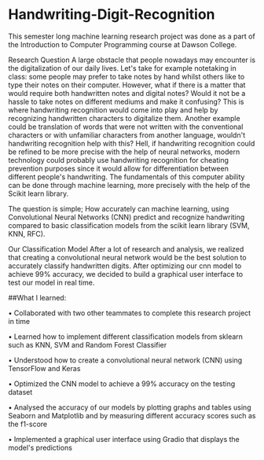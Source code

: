 # Handwriting-Digit-Recognition
This semester long machine learning research project was done as a part of the Introduction to Computer Programming course at Dawson College.

Research Question
A large obstacle that people nowadays may encounter is the digitalization of our daily lives. Let's take for example notetaking in class: some people may prefer to take notes by hand whilst others like to type their notes on their computer. However, what if there is a matter that would require both handwritten notes and digital notes? Would it not be a hassle to take notes on different mediums and make it confusing? This is where handwriting recognition would come into play and help by recognizing handwritten characters to digitalize them. Another example could be translation of words that were not written with the conventional characters or with unfamiliar characters from another language, wouldn't handwriting recognition help with this? Hell, if handwriting recognition could be refined to be more precise with the help of neural networks, modern technology could probably use handwriting recognition for cheating prevention purposes since it would allow for differentiation between different people's handwriting. The fundamentals of this computer ability can be done through machine learning, more precisely with the help of the Scikit learn library.

The question is simple; How accurately can machine learning, using Convolutional Neural Networks (CNN) predict and recognize handwriting compared to basic classification models from the scikit learn library (SVM, KNN, RFC).

Our Classification Model
After a lot of research and analysis, we realized that creating a convolutional neural network would be the best solution to accurately classify handwritten digits. After optimizing our cnn model to achieve 99% accuracy, we decided to build a graphical user interface to test our model in real time. 




##What I learned:

• Collaborated with two other teammates to complete this research project in time

• Learned how to implement different classification models from sklearn such as KNN, SVM and Random Forest Classifier

• Understood how to create a convolutional neural network (CNN) using TensorFlow and Keras

• Optimized the CNN model to achieve a 99% accuracy on the testing dataset

• Analysed the accuracy of our models by plotting graphs and tables using Seaborn and Matplotlib and by measuring different accuracy scores such as the f1-score

• Implemented a graphical user interface using Gradio that displays the model's predictions
